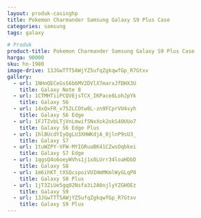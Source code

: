 ```yaml
---
layout: produk-casinghp
title: Pokemon Charmander Samsung Galaxy S9 Plus Case
categories: samsung
tags: galaxy

# Produk
product-title: Pokemon Charmander Samsung Galaxy S9 Plus Case
harga: 90000
sku: hn-1980
image-drive: 13JGwTTT5AWjYZ5ufqZgkqwfGp_R7Gtxv
gallery:
  - url: 1NHnQECeGsS6b6MV2DVlX7marxJfDHX3U
    title: Galaxy Note 8
  - url: 1CTMHTiiPCQVEjsTCX_IKPace8LohJpYk
    title: Galaxy S6
  - url: 14xQxFR_v752LCOtw8L-zn9FCprVU4syh
    title: Galaxy S6 Edge
  - url: 1FJTZvbLTjVnLmwif5NxXok2okS4OUUo7
    title: Galaxy S6 Edge Plus
  - url: 1hl8UcdYIyQgLU3XHWKdjA_0jlnP9sU3_
    title: Galaxy S7
  - url: 1tuWZPY-VFW-MYIGRuaBK41CZwsOqbkei
    title: Galaxy S7 Edge
  - url: 1qgsQ4o6oeyWVhs1j1x8LUrr34loaHDbD
    title: Galaxy S8
  - url: 1m6ihKT_tXSQcspoiVUIHmMKmlWyGLqP0
    title: Galaxy S8 Plus
  - url: 1jT3ZiUe5gq02Nsfa3i2A0njlyYZGHOEz
    title: Galaxy S9
  - url: 13JGwTTT5AWjYZ5ufqZgkqwfGp_R7Gtxv
    title: Galaxy S9 Plus
---
```

